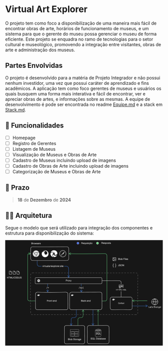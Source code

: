 # Virtual Art Explorer

O projeto tem como foco a disponibilização de uma maneira mais fácil de encontrar obras de arte, horários de funcionamento de museus, e um sistema para que o gerente do museu possa gerenciar o museu de forma eficiente. Este projeto se enquadra no ramo de tecnologias para o setor cultural e museológico, promovendo a integração entre visitantes, obras de arte e administração dos museus.

##  Partes Envolvidas

O projeto é desenvolvido para a matéria de Projeto Integrador e não possui nenhum investidor, uma vez que possui caráter de aprendizado e fins acadêmicos. A aplicação tem como foco gerentes de museus e usuários os quais busquem uma forma mais interativa e fácil de encontrar, ver e apreciar obras de artes, e informações sobre as mesmas. A equipe de desenvolvimento é pode ser encontrada no readme [Equipe.md](/EQUIPE.md) e a stack em [Stack.md](/STACK.md).

## 🚀 Funcionalidades

- [ ] Homepage
- [ ] Registro de Gerentes
- [ ] Listagem de Museus
- [ ] Visualização de Museus e Obras de Arte 
- [ ] Cadastro de Museus incluindo upload de imagens
- [ ] Cadastro de Obras de Arte incluindo upload de imagens
- [ ] Categorização de Museus e Obras de Arte

## 📆 Prazo

> **18** de **Dezembro** de **2024**

## 🧑‍💻 Arquitetura

Segue o modelo que será utilizado para integração dos componentes e estrutura para disponibilização do sistema:

![Diagrama de Arquitetura de Alto Nível - Componentes](/assets/images/DIAGRAMA.png)
